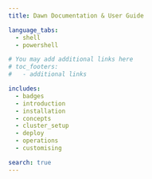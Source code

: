 ```yaml
---
title: Dawn Documentation & User Guide

language_tabs:
  - shell
  - powershell

# You may add additional links here
# toc_footers:
#   - additional links

includes:
  - badges
  - introduction
  - installation
  - concepts
  - cluster_setup
  - deploy
  - operations
  - customising

search: true
---
```

